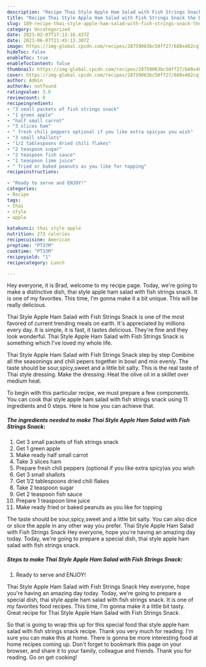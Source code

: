 ```yaml
---
description: "Recipe Thai Style Apple Ham Salad with Fish Strings Snack the Delicious"
title: "Recipe Thai Style Apple Ham Salad with Fish Strings Snack the Delicious"
slug: 189-recipe-thai-style-apple-ham-salad-with-fish-strings-snack-the-delicious
category: Uncategorized
date: 2023-02-07T17:13:16.437Z
date: 2023-06-07T21:45:13.307Z
image: https://img-global.cpcdn.com/recipes/28759063bc50ff27/680x482cq70/thai-style-apple-ham-salad-with-fish-strings-snack-recipe-main-photo.jpg
hideToc: false
enableToc: true
enableTocContent: false
thumbnail: https://img-global.cpcdn.com/recipes/28759063bc50ff27/680x482cq70/thai-style-apple-ham-salad-with-fish-strings-snack-recipe-main-photo.jpg
cover: https://img-global.cpcdn.com/recipes/28759063bc50ff27/680x482cq70/thai-style-apple-ham-salad-with-fish-strings-snack-recipe-main-photo.jpg
author: Admin
authorAv: notfound
ratingvalue: 3.6
reviewcount: 8
recipeingredient:
- "3 small packets of fish strings snack"
- "1 green apple"
- "half small carrot"
- "3 slices ham"
- " fresh chili peppers optional if you like extra spicyas you wish"
- "3 small shallots"
- "1/2 tablespoons dried chili flakes"
- "2 teaspoon sugar"
- "2 teaspoon fish sauce"
- "1 teaspoon lime juice"
- " fried or baked peanuts as you like for topping"
recipeinstructions:

- "Ready to serve and ENJOY!"
categories:
- Recipe
tags:
- thai
- style
- apple

katakunci: thai style apple 
nutrition: 273 calories
recipecuisine: American
preptime: "PT37M"
cooktime: "PT33M"
recipeyield: "1"
recipecategory: Lunch

---
```



Hey everyone, it is Brad, welcome to my recipe page. Today, we're going to make a distinctive dish, thai style apple ham salad with fish strings snack. It is one of my favorites. This time, I'm gonna make it a bit unique. This will be really delicious.

Thai Style Apple Ham Salad with Fish Strings Snack is one of the most favored of current trending meals on earth. It's appreciated by millions every day. It is simple, it is fast, it tastes delicious. They're fine and they look wonderful. Thai Style Apple Ham Salad with Fish Strings Snack is something which I've loved my whole life.

Thai Style Apple Ham Salad with Fish Strings Snack step by step Combine all the seasonings and chili pepers together in bowl and mix evenly. The taste should be sour,spicy,sweet and a little bit salty. This is the real taste of Thai style dressing. Make the dressing: Heat the olive oil in a skillet over medium heat.


To begin with this particular recipe, we must prepare a few components. You can cook thai style apple ham salad with fish strings snack using 11 ingredients and 0 steps. Here is how you can achieve that.

<!--inarticleads1-->

##### The ingredients needed to make Thai Style Apple Ham Salad with Fish Strings Snack:

1. Get 3 small packets of fish strings snack
1. Get 1 green apple
1. Make ready half small carrot
1. Take 3 slices ham
1. Prepare  fresh chili peppers (optional if you like extra spicy)as you wish
1. Get 3 small shallots
1. Get 1/2 tablespoons dried chili flakes
1. Take 2 teaspoon sugar
1. Get 2 teaspoon fish sauce
1. Prepare 1 teaspoon lime juice
1. Make ready  fried or baked peanuts as you like for topping


The taste should be sour,spicy,sweet and a little bit salty. You can also dice or slice the apple in any other way you prefer. Thai Style Apple Ham Salad with Fish Strings Snack Hey everyone, hope you&#39;re having an amazing day today. Today, we&#39;re going to prepare a special dish, thai style apple ham salad with fish strings snack. 

<!--inarticleads2-->

##### Steps to make Thai Style Apple Ham Salad with Fish Strings Snack:


1. Ready to serve and ENJOY!

Thai Style Apple Ham Salad with Fish Strings Snack Hey everyone, hope you&#39;re having an amazing day today. Today, we&#39;re going to prepare a special dish, thai style apple ham salad with fish strings snack. It is one of my favorites food recipes. This time, I&#39;m gonna make it a little bit tasty. Great recipe for Thai Style Apple Ham Salad with Fish Strings Snack. 

So that is going to wrap this up for this special food thai style apple ham salad with fish strings snack recipe. Thank you very much for reading. I'm sure you can make this at home. There is gonna be more interesting food at home recipes coming up. Don't forget to bookmark this page on your browser, and share it to your family, colleague and friends. Thank you for reading. Go on get cooking!
